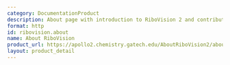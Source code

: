 ```yaml
---
category: DocumentationProduct
description: About page with introduction to RiboVision 2 and contributors
format: http
id: ribovision.about
name: About RiboVision
product_url: https://apollo2.chemistry.gatech.edu/AboutRiboVision2/about/
layout: product_detail
---
```

